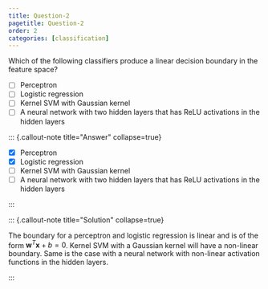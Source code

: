 ```yaml
---
title: Question-2
pagetitle: Question-2
order: 2
categories: [classification]
---
```


Which of the following classifiers produce a linear decision boundary in the feature space?

- [ ] Perceptron
- [ ] Logistic regression
- [ ] Kernel SVM with Gaussian kernel
- [ ] A neural network with two hidden layers that has ReLU activations in the hidden layers

::: {.callout-note title="Answer" collapse=true}

- [x] Perceptron
- [x] Logistic regression
- [ ] Kernel SVM with Gaussian kernel
- [ ] A neural network with two hidden layers that has ReLU activations in the hidden layers

:::

::: {.callout-note title="Solution" collapse=true}

The boundary for a perceptron and logistic regression is linear and is of the form $\mathbf{w}^{T} \mathbf{x} + b = 0$. Kernel SVM with a Gaussian kernel will have a non-linear boundary. Same is the case with a neural network with non-linear activation functions in the hidden layers.

:::